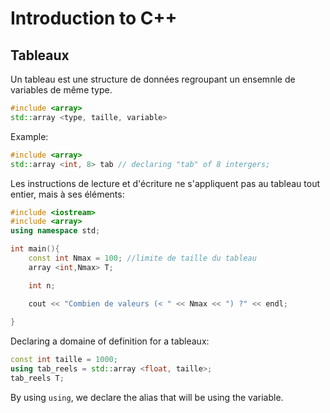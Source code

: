 # Introduction to C++

## Tableaux

Un tableau est une structure de données regroupant un ensemnle de variables de même type.

```c++
#include <array>
std::array <type, taille, variable>
```

Example:

```c++
#include <array>
std::array <int, 8> tab // declaring "tab" of 8 intergers;
```
Les instructions de lecture et d'écriture ne s'appliquent pas au tableau tout entier, mais à ses éléments:

```c++
#include <iostream>
#include <array>
using namespace std;

int main(){
    const int Nmax = 100; //limite de taille du tableau
    array <int,Nmax> T;

    int n;

    cout << "Combien de valeurs (< " << Nmax << ") ?" << endl;
    
}
```

Declaring a domaine of definition for a tableaux:

```c++
const int taille = 1000;
using tab_reels = std::array <float, taille>;
tab_reels T;
```

By using ```using```, we declare the alias that will be using the variable.

